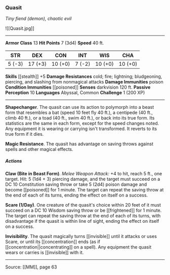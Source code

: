### Quasit
_Tiny fiend (demon), chaotic evil_

![[Quasit.jpg]]




---

**Armor Class** 13
**Hit Points** 7 (3d4)
**Speed** 40 ft.

| STR     | DEX     | CON     | INT     | WIS     | CHA     |
|---------|---------|---------|---------|---------|---------|
| 5 (-3) | 17 (+3) | 10 (+0) | 7 (-2) | 10 (+0) | 10 (+0) |

**Skills** [[stealth]] +5
**Damage Resistances** cold; fire; lightning; bludgeoning, piercing, and slashing from nonmagical attacks
**Damage Immunities** poison
**Condition Immunities** [[poisoned]]
**Senses** darkvision 120 ft.
**Passive Perception** 10
**Languages** Abyssal, Common
**Challenge** 1 (200 XP)

---

**Shapechanger**. The quasit can use its action to polymorph into a beast form that resembles a bat (speed 10 feet fly 40 ft.), a centipede (40 ft., climb 40 ft.), or a toad (40 ft., swim 40 ft.), or back into its true form. Its statistics are the same in each form, except for the speed changes noted. Any equipment it is wearing or carrying isn't transformed. It reverts to its true form if it dies.

**Magic Resistance**. The quasit has advantage on saving throws against spells and other magical effects.

##### Actions
**Claw (Bite in Beast Form)**. _Melee Weapon Attack:_ +4 to hit, reach 5 ft., one target. Hit: 5 (1d4 + 3) piercing damage, and the target must succeed on a DC 10 Constitution saving throw or take 5 (2d4) poison damage and become [[poisoned]] for 1 minute. The target can repeat the saving throw at the end of each of its turns, ending the effect on itself on a success.

**Scare (1/Day)**. One creature of the quasit's choice within 20 feet of it must succeed on a DC 10 Wisdom saving throw or be [[frightened]] for 1 minute. The target can repeat the saving throw at the end of each of its turns, with disadvantage if the quasit is within line of sight, ending the effect on itself on a success.

**Invisibility**. The quasit magically turns [[invisible]] until it attacks or uses Scare, or until its [[concentration]] ends (as if [[concentration||concentrating]] on a spell). Any equipment the quasit wears or carries is [[invisible]] with it.


---

Source: [[MM]], page 63